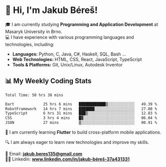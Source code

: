 # 👋 Hi, I'm Jakub Béreš!

🎓 I am currently studying **Programming and Application Development** at Masaryk University in Brno.  
💻 I have experience with various programming languages and technologies, including:  
   - **Languages:** Python, C, Java, C#, Haskell, SQL, Bash ...  
   - **Web Technologies:** HTML, CSS, React, JavaScript, TypeScript  
   - **Tools & Platforms:** Git, Unix/Linux, Autodesk Inventor

## 📊 My Weekly Coding Stats
<!--START_SECTION:waka-->

```txt
Total Time: 50 hrs 38 mins

Dart             25 hrs 6 mins   ████████████▒░░░░░░░░░░░░   49.39 %
RobotFramework   14 hrs 7 mins   ███████░░░░░░░░░░░░░░░░░░   27.80 %
TypeScript       6 hrs 31 mins   ███▒░░░░░░░░░░░░░░░░░░░░░   12.83 %
CSS              3 hrs 4 mins    █▓░░░░░░░░░░░░░░░░░░░░░░░   06.04 %
JSON             27 mins         ▒░░░░░░░░░░░░░░░░░░░░░░░░   00.91 %
```

<!--END_SECTION:waka-->

🚀 I am currently learning **Flutter** to build cross-platform mobile applications.  

🔍 I am always eager to learn new technologies and improve my skills.  

📩 Email:        **jakub.beres135@gmail.com**  
🧑‍💻 Linkedin:     **www.linkedin.com/in/jakub-béreš-37a431331**


